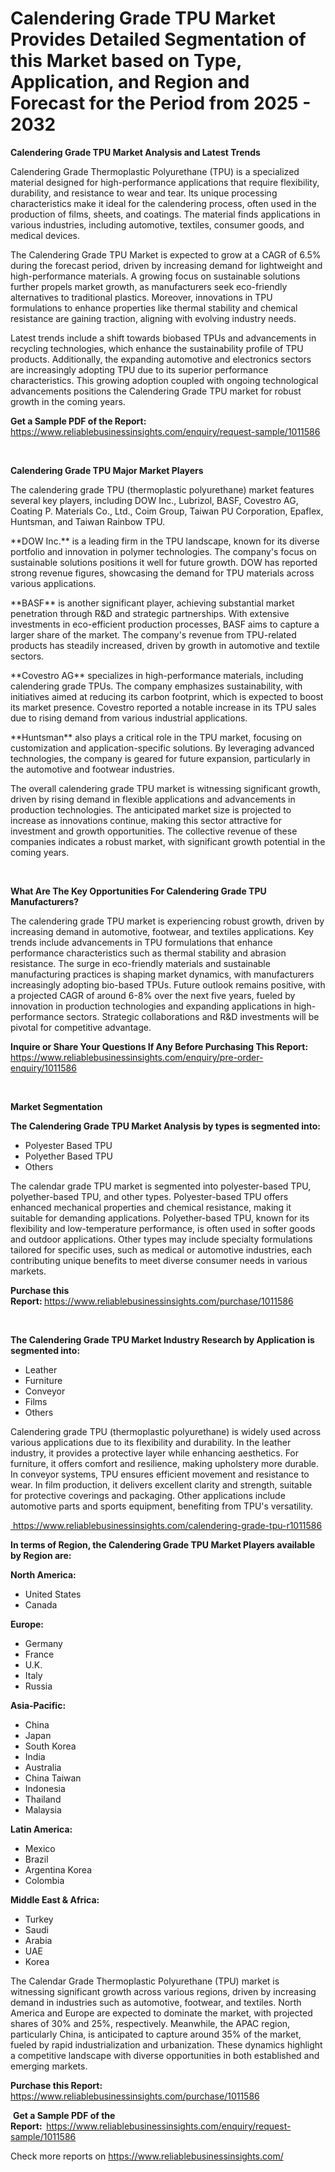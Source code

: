 <p><h1>Calendering Grade TPU Market Provides Detailed Segmentation of this Market based on Type, Application, and Region and Forecast for the Period from 2025 - 2032</h1></p><p><strong>Calendering Grade TPU Market Analysis and Latest Trends</strong></p>
<p><p>Calendering Grade Thermoplastic Polyurethane (TPU) is a specialized material designed for high-performance applications that require flexibility, durability, and resistance to wear and tear. Its unique processing characteristics make it ideal for the calendering process, often used in the production of films, sheets, and coatings. The material finds applications in various industries, including automotive, textiles, consumer goods, and medical devices.</p><p>The Calendering Grade TPU Market is expected to grow at a CAGR of 6.5% during the forecast period, driven by increasing demand for lightweight and high-performance materials. A growing focus on sustainable solutions further propels market growth, as manufacturers seek eco-friendly alternatives to traditional plastics. Moreover, innovations in TPU formulations to enhance properties like thermal stability and chemical resistance are gaining traction, aligning with evolving industry needs.</p><p>Latest trends include a shift towards biobased TPUs and advancements in recycling technologies, which enhance the sustainability profile of TPU products. Additionally, the expanding automotive and electronics sectors are increasingly adopting TPU due to its superior performance characteristics. This growing adoption coupled with ongoing technological advancements positions the Calendering Grade TPU market for robust growth in the coming years.</p></p>
<p><strong>Get a Sample PDF of the Report:&nbsp;</strong> <a href="https://www.reliablebusinessinsights.com/enquiry/request-sample/1011586?utm_campaign=2716&utm_medium=2&utm_source=Github&utm_content=ia&utm_term=04042025&utm_id=calendering-grade-tpu">https://www.reliablebusinessinsights.com/enquiry/request-sample/1011586</a></p>
<p>&nbsp;</p>
<p><strong>Calendering Grade TPU Major Market Players</strong></p>
<p><p>The calendering grade TPU (thermoplastic polyurethane) market features several key players, including DOW Inc., Lubrizol, BASF, Covestro AG, Coating P. Materials Co., Ltd., Coim Group, Taiwan PU Corporation, Epaflex, Huntsman, and Taiwan Rainbow TPU. </p><p>**DOW Inc.** is a leading firm in the TPU landscape, known for its diverse portfolio and innovation in polymer technologies. The company's focus on sustainable solutions positions it well for future growth. DOW has reported strong revenue figures, showcasing the demand for TPU materials across various applications.</p><p>**BASF** is another significant player, achieving substantial market penetration through R&D and strategic partnerships. With extensive investments in eco-efficient production processes, BASF aims to capture a larger share of the market. The company's revenue from TPU-related products has steadily increased, driven by growth in automotive and textile sectors.</p><p>**Covestro AG** specializes in high-performance materials, including calendering grade TPUs. The company emphasizes sustainability, with initiatives aimed at reducing its carbon footprint, which is expected to boost its market presence. Covestro reported a notable increase in its TPU sales due to rising demand from various industrial applications.</p><p>**Huntsman** also plays a critical role in the TPU market, focusing on customization and application-specific solutions. By leveraging advanced technologies, the company is geared for future expansion, particularly in the automotive and footwear industries.</p><p>The overall calendering grade TPU market is witnessing significant growth, driven by rising demand in flexible applications and advancements in production technologies. The anticipated market size is projected to increase as innovations continue, making this sector attractive for investment and growth opportunities. The collective revenue of these companies indicates a robust market, with significant growth potential in the coming years.</p></p>
<p>&nbsp;</p>
<p><strong>What Are The Key Opportunities For Calendering Grade TPU Manufacturers?</strong></p>
<p><p>The calendering grade TPU market is experiencing robust growth, driven by increasing demand in automotive, footwear, and textiles applications. Key trends include advancements in TPU formulations that enhance performance characteristics such as thermal stability and abrasion resistance. The surge in eco-friendly materials and sustainable manufacturing practices is shaping market dynamics, with manufacturers increasingly adopting bio-based TPUs. Future outlook remains positive, with a projected CAGR of around 6-8% over the next five years, fueled by innovation in production technologies and expanding applications in high-performance sectors. Strategic collaborations and R&D investments will be pivotal for competitive advantage.</p></p>
<p><strong>Inquire or Share Your Questions If Any Before Purchasing This Report:</strong> <a href="https://www.reliablebusinessinsights.com/enquiry/pre-order-enquiry/1011586?utm_campaign=2716&utm_medium=2&utm_source=Github&utm_content=ia&utm_term=04042025&utm_id=calendering-grade-tpu">https://www.reliablebusinessinsights.com/enquiry/pre-order-enquiry/1011586</a></p>
<p>&nbsp;</p>
<p><strong>Market Segmentation</strong></p>
<p><strong>The Calendering Grade TPU Market Analysis by types is segmented into:</strong></p>
<p><ul><li>Polyester Based TPU</li><li>Polyether Based TPU</li><li>Others</li></ul></p>
<p><p>The calendar grade TPU market is segmented into polyester-based TPU, polyether-based TPU, and other types. Polyester-based TPU offers enhanced mechanical properties and chemical resistance, making it suitable for demanding applications. Polyether-based TPU, known for its flexibility and low-temperature performance, is often used in softer goods and outdoor applications. Other types may include specialty formulations tailored for specific uses, such as medical or automotive industries, each contributing unique benefits to meet diverse consumer needs in various markets.</p></p>
<p><strong>Purchase this Report:&nbsp;</strong><a href="https://www.reliablebusinessinsights.com/purchase/1011586?utm_campaign=2716&utm_medium=2&utm_source=Github&utm_content=ia&utm_term=04042025&utm_id=calendering-grade-tpu">https://www.reliablebusinessinsights.com/purchase/1011586</a></p>
<p>&nbsp;</p>
<p><strong>The Calendering Grade TPU Market Industry Research by Application is segmented into:</strong></p>
<p><ul><li>Leather</li><li>Furniture</li><li>Conveyor</li><li>Films</li><li>Others</li></ul></p>
<p><p>Calendering grade TPU (thermoplastic polyurethane) is widely used across various applications due to its flexibility and durability. In the leather industry, it provides a protective layer while enhancing aesthetics. For furniture, it offers comfort and resilience, making upholstery more durable. In conveyor systems, TPU ensures efficient movement and resistance to wear. In film production, it delivers excellent clarity and strength, suitable for protective coverings and packaging. Other applications include automotive parts and sports equipment, benefiting from TPU's versatility.</p></p>
<p><a href="https://www.reliablebusinessinsights.com/calendering-grade-tpu-r1011586?utm_campaign=2716&utm_medium=2&utm_source=Github&utm_content=ia&utm_term=04042025&utm_id=calendering-grade-tpu">&nbsp;https://www.reliablebusinessinsights.com/calendering-grade-tpu-r1011586</a></p>
<p><strong>In terms of Region, the Calendering Grade TPU Market Players available by Region are:</strong></p>
<p>
    <p> <strong> North America: </strong>
        <ul>
            <li>United States</li>
            <li>Canada</li>
        </ul>
        </p> 
    <p> <strong> Europe: </strong>
        <ul>
            <li>Germany</li>
            <li>France</li>
            <li>U.K.</li>
            <li>Italy</li>
            <li>Russia</li>
        </ul>
        </p> 
    <p> <strong> Asia-Pacific: </strong>
        <ul>
            <li>China</li>
            <li>Japan</li>
            <li>South Korea</li>
            <li>India</li>
            <li>Australia</li>
            <li>China Taiwan</li>
            <li>Indonesia</li>
            <li>Thailand</li>
            <li>Malaysia</li>
        </ul>
        </p> 
    <p> <strong> Latin America: </strong>
        <ul>
            <li>Mexico</li>
            <li>Brazil</li>
            <li>Argentina Korea</li>
            <li>Colombia</li>
        </ul>
        </p> 
    <p> <strong> Middle East & Africa: </strong>
        <ul>
            <li>Turkey</li>
            <li>Saudi</li>
            <li>Arabia</li>
            <li>UAE</li>
            <li>Korea</li>
        </ul>
    </p>
    </p>
<p><p>The Calendar Grade Thermoplastic Polyurethane (TPU) market is witnessing significant growth across various regions, driven by increasing demand in industries such as automotive, footwear, and textiles. North America and Europe are expected to dominate the market, with projected shares of 30% and 25%, respectively. Meanwhile, the APAC region, particularly China, is anticipated to capture around 35% of the market, fueled by rapid industrialization and urbanization. These dynamics highlight a competitive landscape with diverse opportunities in both established and emerging markets.</p></p>
<p><strong>Purchase this Report: </strong><a href="https://www.reliablebusinessinsights.com/purchase/1011586?utm_campaign=2716&utm_medium=2&utm_source=Github&utm_content=ia&utm_term=04042025&utm_id=calendering-grade-tpu">https://www.reliablebusinessinsights.com/purchase/1011586</a></p>
<p>&nbsp;<strong>Get a Sample PDF of the Report:&nbsp;&nbsp;</strong><a href="https://www.reliablebusinessinsights.com/enquiry/request-sample/1011586?utm_campaign=2716&utm_medium=2&utm_source=Github&utm_content=ia&utm_term=04042025&utm_id=calendering-grade-tpu">https://www.reliablebusinessinsights.com/enquiry/request-sample/1011586</a></p>
<p><strong></strong></p>
<p>Check more reports on <a href="https://www.reliablebusinessinsights.com/?utm_campaign=2716&utm_medium=2&utm_source=Github&utm_content=ia&utm_term=04042025&utm_id=calendering-grade-tpu">https://www.reliablebusinessinsights.com/</a></p>